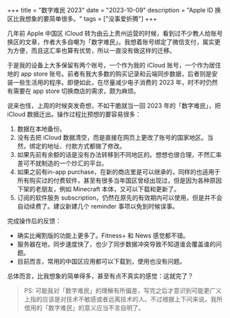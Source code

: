+++
title = "数字难民 2023"
date = "2023-10-09"
description = "Apple ID 换区比我想象的要简单很多。"
tags = ["没事爱折腾"]
+++

几年前 Apple 中国区 iCloud 转为由云上贵州运营的时候，看到过不少教人给账号换区的文章，作者大多自嘲为「数字难民」。我想着账号绑定了微信支付，属实更为方便，而且这汇率也算有优势，所以一直没有做这样的迁移。

于是我的设备上大多保留有两个账号，一个作为我的 iCloud 账号，一个作为居住地的 app store 账号。前者有我大多数的购买记录和云端同步数据，后者则是安装一些生活用的程序。即便如此，在尽量减少电子消费的 2023 年，时不时仍然有需要在 app store 切换商店的需求，颇为麻烦。

说来也怪，上周的时候突发奇想，不如干脆就当一回 2023 年的「数字难民」，把 iCloud 数据迁出。操作过程比预想的要容易很多：

1. 数据在本地备份。
2. 没有去把 iCloud 数据清空，而是直接在网页上更改了账号的国家地区。当然，绑定的地址、付款方式都做了修改。
3. 如果先前有余额的话是没有办法转移到不同地区的。想想也很合理，不然汇率差可不就制造的一个炒汇的平台。
4. 如果之前有in-app purchase，在新的商店里是可以继承的，同样的也适用于所有购买过的付费软件，甚至有很多当年国区曾经出现过，但是因为各种原因下架的老朋友，例如 Minecraft 本体，又可以下载和更新了。
5. 订阅的软件服务 subscription，仍然在原先的有效期内可以使用，但是并不会自动续费了。建议新建几个 reminder 事项以免到时候误事。

完成操作后的反馈：

- 确实比阉割版的功能上更多了。Fitness+ 和 News 感觉都不错。
- 服务器在地，同步速度快了，也少了同步数据冲突导致不知道谁会覆盖谁的问题。
- 目前而言，常用的中国区应用都可以下载到，使用也没有问题。

总体而言，比我想象的简单得多，甚至有点不真实的感觉：这就完了？

> PS: 可能我对「数字难民」的理解有所偏差，写完之后才意识到可能更广义上指的应该是对技术不敏感或者远离技术的人。不过根据上下问来说，我所借用的「数字难民」的意义应当不言自明了。
